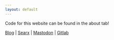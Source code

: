 ```yaml
---
layout: default
---
```



Code for this website can be found in the about tab!

[Blog](https://camerondugan.com/blog) | [Searx](https://searx.camerondugan.com) | [Mastodon](https://fosstodon.org/@TheCam) | [Gitlab](https://gitlab.com/cameron.dugan)
